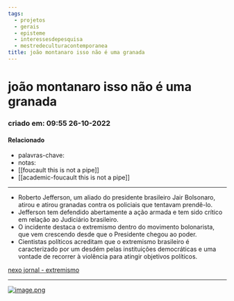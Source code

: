 ```yaml
---
tags:
  - projetos
  - gerais
  - episteme
  - interessesdepesquisa
  - mestredeculturacontemporanea
title: joão montanaro isso não é uma granada
---
```


# joão montanaro isso não é uma granada

### criado em: 09:55 26-10-2022

#### Relacionado

- palavras-chave: 
- notas: 
- [[foucault this is not a pipe]]
- [[academic-foucault this is not a pipe]]
---
- Roberto Jefferson, um aliado do presidente brasileiro Jair Bolsonaro, atirou e atirou granadas contra os policiais que tentavam prendê-lo.
- Jefferson tem defendido abertamente a ação armada e tem sido crítico em relação ao Judiciário brasileiro.
- O incidente destaca o extremismo dentro do movimento bolonarista, que vem crescendo desde que o Presidente chegou ao poder.
- Cientistas políticos acreditam que o extremismo brasileiro é caracterizado por um desdém pelas instituições democráticas e uma vontade de recorrer à violência para atingir objetivos políticos.

[nexo jornal - extremismo](https://www.nexojornal.com.br/expresso/2022/10/24/Como-o-ataque-de-Jefferson-exp%C3%B5e-o-extremismo-brasileiro) 

---

[![image.png](https://i.postimg.cc/Dwz1k7JC/image.png)](https://postimg.cc/8jq7LQbW)
